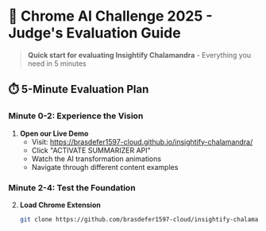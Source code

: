 # 🎯 Chrome AI Challenge 2025 - Judge's Evaluation Guide

> **Quick start for evaluating Insightify Chalamandra** - Everything you need in 5 minutes

## ⏱️ 5-Minute Evaluation Plan

### Minute 0-2: Experience the Vision
1. **Open our Live Demo**
   - Visit: https://brasdefer1597-cloud.github.io/insightify-chalamandra/
   - Click "ACTIVATE SUMMARIZER API"
   - Watch the AI transformation animations
   - Navigate through different content examples

### Minute 2-4: Test the Foundation  
2. **Load Chrome Extension**
   ```bash
   git clone https://github.com/brasdefer1597-cloud/insightify-chalamandra
